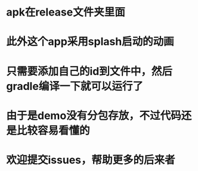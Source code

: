 # apk在release文件夹里面
# 此外这个app采用splash启动的动画
# 只需要添加自己的id到文件中，然后gradle编译一下就可以运行了
# 由于是demo没有分包存放，不过代码还是比较容易看懂的
# 欢迎提交issues，帮助更多的后来者
